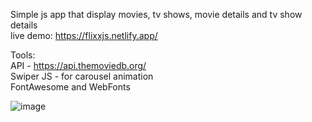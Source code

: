 Simple js app that display movies, tv shows, movie details and tv show details <br>
live demo: https://flixxjs.netlify.app/ <br>

Tools: <br>
API - https://api.themoviedb.org/ <br>
Swiper JS - for carousel animation <br>
FontAwesome and WebFonts <br>

![image](https://github.com/RoseReyes/flixx-app-js/assets/36457350/b958cb6c-753a-4ac8-878f-39af2141e79a)



